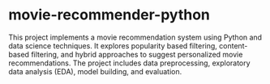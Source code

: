 # movie-recommender-python
This project implements a movie recommendation system using Python and data science techniques. It explores popularity based filtering, content-based filtering, and hybrid approaches to suggest personalized movie recommendations. The project includes data preprocessing, exploratory data analysis (EDA), model building, and evaluation.
